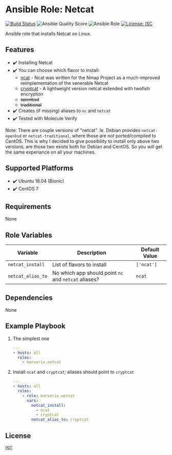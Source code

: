 # Ansible Role: Netcat

[![Build Status](https://travis-ci.com/marverix/ansible-role-netcat.svg?branch=master)](https://travis-ci.com/marverix/ansible-role-netcat)
![Ansible Quality Score](https://img.shields.io/ansible/quality/48217)
![Ansible Role](https://img.shields.io/ansible/role/48217)
[![License: ISC](https://img.shields.io/badge/License-ISC-blue.svg)](LICENSE)

Ansible role that installs Netcat on Linux.

## Features

- ✔️ Installing Netcat
- ✔️ You can choose which flavor to install:
  - [ncat](https://nmap.org/ncat/) - Ncat was written for the Nmap Project as a much-improved reimplementation of the venerable Netcat
  - [cryptcat](http://cryptcat.sourceforge.net/) - A lightweight version netcat extended with twofish encryption
  - ~~openbsd~~
  - ~~traditional~~
- ✔️ Creates (if missing) aliases to `nc` and `netcat`
- ✔️ Tested with Molecule Verify

Note: There are couple versions of "netcat". Ie. Debian provides `netcat-openbsd` or `netcat-traditional`, where those are not ported/compiled to CentOS. This is why I decided to give possibility to install only above two versions, are those two exists both for Debian and CentOS. So you will get the same experiance on all your machines.

## Supported Platforms

- ✔️ Ubuntu 18.04 (Bionic)
- ✔️ CentOS 7

## Requirements

None

## Role Variables

Variable | Description | Default Value
--- | --- | ---
`netcat_install` | List of flavors to install | `['ncat']`
`netcat_alias_to` | No which app should point `nc` and `netcat` aliases? | `ncat`

## Dependencies

None

## Example Playbook

1. The simplest one

    ```yml
    ---
    - hosts: all
      roles:
        - marverix.netcat

    ```

1. Install `ncat` and `cryptcat`; aliases should point to `cryptcat`

    ```yml
    ---
    - hosts: all
      roles:
        - role: marverix.netcat
          vars:
            netcat_install:
              - ncat
              - cryptcat
            netcat_alias_to: cryptcat
    ```

## License

ISC
